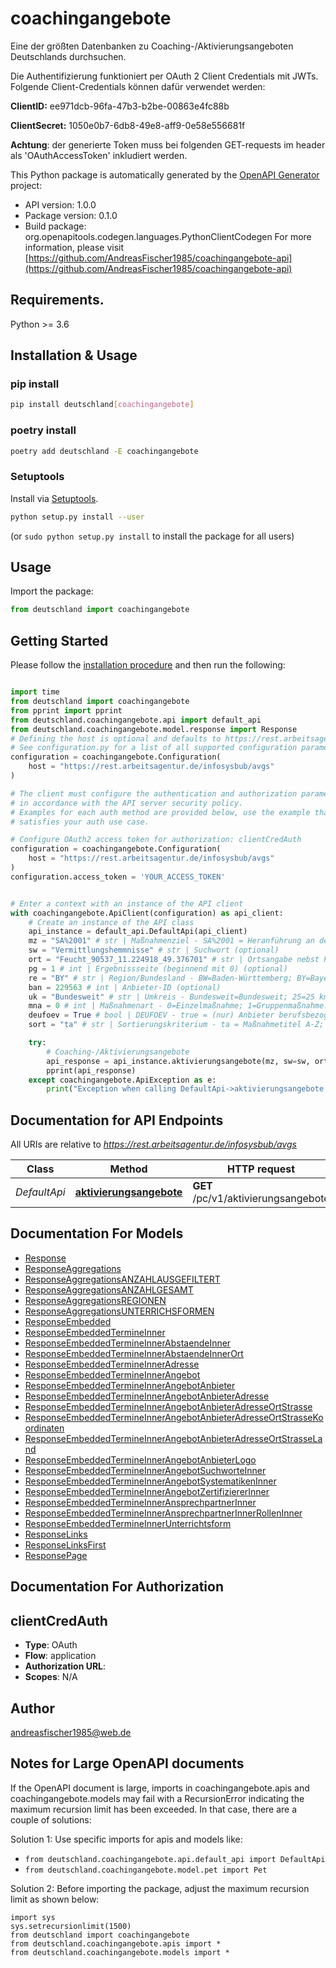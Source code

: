 # coachingangebote
Eine der größten Datenbanken zu Coaching-/Aktivierungsangeboten Deutschlands durchsuchen. 

Die Authentifizierung funktioniert per OAuth 2 Client Credentials mit JWTs. Folgende Client-Credentials können dafür verwendet werden:

**ClientID:** ee971dcb-96fa-47b3-b2be-00863e4fc88b

**ClientSecret:** 1050e0b7-6db8-49e8-aff9-0e58e556681f

**Achtung**: der generierte Token muss bei folgenden GET-requests im header als 'OAuthAccessToken' inkludiert werden. 


This Python package is automatically generated by the [OpenAPI Generator](https://openapi-generator.tech) project:

- API version: 1.0.0
- Package version: 0.1.0
- Build package: org.openapitools.codegen.languages.PythonClientCodegen
For more information, please visit [https://github.com/AndreasFischer1985/coachingangebote-api](https://github.com/AndreasFischer1985/coachingangebote-api)

## Requirements.

Python >= 3.6

## Installation & Usage
### pip install

```sh
pip install deutschland[coachingangebote]
```

### poetry install

```sh
poetry add deutschland -E coachingangebote
```

### Setuptools

Install via [Setuptools](http://pypi.python.org/pypi/setuptools).

```sh
python setup.py install --user
```
(or `sudo python setup.py install` to install the package for all users)

## Usage

Import the package:
```python
from deutschland import coachingangebote
```

## Getting Started

Please follow the [installation procedure](#installation--usage) and then run the following:

```python

import time
from deutschland import coachingangebote
from pprint import pprint
from deutschland.coachingangebote.api import default_api
from deutschland.coachingangebote.model.response import Response
# Defining the host is optional and defaults to https://rest.arbeitsagentur.de/infosysbub/avgs
# See configuration.py for a list of all supported configuration parameters.
configuration = coachingangebote.Configuration(
    host = "https://rest.arbeitsagentur.de/infosysbub/avgs"
)

# The client must configure the authentication and authorization parameters
# in accordance with the API server security policy.
# Examples for each auth method are provided below, use the example that
# satisfies your auth use case.

# Configure OAuth2 access token for authorization: clientCredAuth
configuration = coachingangebote.Configuration(
    host = "https://rest.arbeitsagentur.de/infosysbub/avgs"
)
configuration.access_token = 'YOUR_ACCESS_TOKEN'


# Enter a context with an instance of the API client
with coachingangebote.ApiClient(configuration) as api_client:
    # Create an instance of the API class
    api_instance = default_api.DefaultApi(api_client)
    mz = "SA%2001" # str | Maßnahmenziel - SA%2001 = Heranführung an den Ausbildungs- und Arbeitsmarkt sowie Feststellung, Verringerung und Beseitigung von Vermittlungshemmnissen; SA%2004 = Heranführung an eine selbständige Arbeit; SA%2005 = Stabilisierung einer Beschäftigungsaufnahme.
    sw = "Vermittlungshemmnisse" # str | Suchwort (optional)
    ort = "Feucht_90537_11.224918_49.376701" # str | Ortsangabe nebst Postleitzahl und Koordinaten (longitude und latitude) jeweils durch Unterstriche getrennt. (optional)
    pg = 1 # int | Ergebnissseite (beginnend mit 0) (optional)
    re = "BY" # str | Region/Bundesland - BW=Baden-Württemberg; BY=Bayern; BE=Berlin; BB=Brandenburg; HB=Bremen; HH=Hamburg; HE=Hessen; MV=Mecklenburg-Vorpommern; NI=Niedersachsen; NW=Nordrhei-Westfalen; RP=Rheinland-Pfalz; SL=Saarland; SN=Sachsen; ST=Sachsen-Anhalt; SH=Schleswig-Holstein; TH=Thüringen. Mehrere Komma-getrennte Angaben möglich. (optional)
    ban = 229563 # int | Anbieter-ID (optional)
    uk = "Bundesweit" # str | Umkreis - Bundesweit=Bundesweit; 25=25 km; 50=50 km; 100=100 km; 150=150 km; 200=200 km. (optional)
    mna = 0 # int | Maßnahmenart - 0=Einzelmaßnahme; 1=Gruppenmaßnahme. Komma-separierte Angaben möglich. (optional)
    deufoev = True # bool | DEUFOEV - true = (nur) Anbieter berufsbezogener Sprachförderung Deutsch (DeuFöV) anzeigen. (optional)
    sort = "ta" # str | Sortierungskriterium - ta = Maßnahmetitel A-Z; tz = Maßnahmetitel Z-A. (optional)

    try:
        # Coaching-/Aktivierungsangebote
        api_response = api_instance.aktivierungsangebote(mz, sw=sw, ort=ort, pg=pg, re=re, ban=ban, uk=uk, mna=mna, deufoev=deufoev, sort=sort)
        pprint(api_response)
    except coachingangebote.ApiException as e:
        print("Exception when calling DefaultApi->aktivierungsangebote: %s\n" % e)
```

## Documentation for API Endpoints

All URIs are relative to *https://rest.arbeitsagentur.de/infosysbub/avgs*

Class | Method | HTTP request | Description
------------ | ------------- | ------------- | -------------
*DefaultApi* | [**aktivierungsangebote**](docs/DefaultApi.md#aktivierungsangebote) | **GET** /pc/v1/aktivierungsangebote | Coaching-/Aktivierungsangebote


## Documentation For Models

 - [Response](docs/Response.md)
 - [ResponseAggregations](docs/ResponseAggregations.md)
 - [ResponseAggregationsANZAHLAUSGEFILTERT](docs/ResponseAggregationsANZAHLAUSGEFILTERT.md)
 - [ResponseAggregationsANZAHLGESAMT](docs/ResponseAggregationsANZAHLGESAMT.md)
 - [ResponseAggregationsREGIONEN](docs/ResponseAggregationsREGIONEN.md)
 - [ResponseAggregationsUNTERRICHSFORMEN](docs/ResponseAggregationsUNTERRICHSFORMEN.md)
 - [ResponseEmbedded](docs/ResponseEmbedded.md)
 - [ResponseEmbeddedTermineInner](docs/ResponseEmbeddedTermineInner.md)
 - [ResponseEmbeddedTermineInnerAbstaendeInner](docs/ResponseEmbeddedTermineInnerAbstaendeInner.md)
 - [ResponseEmbeddedTermineInnerAbstaendeInnerOrt](docs/ResponseEmbeddedTermineInnerAbstaendeInnerOrt.md)
 - [ResponseEmbeddedTermineInnerAdresse](docs/ResponseEmbeddedTermineInnerAdresse.md)
 - [ResponseEmbeddedTermineInnerAngebot](docs/ResponseEmbeddedTermineInnerAngebot.md)
 - [ResponseEmbeddedTermineInnerAngebotAnbieter](docs/ResponseEmbeddedTermineInnerAngebotAnbieter.md)
 - [ResponseEmbeddedTermineInnerAngebotAnbieterAdresse](docs/ResponseEmbeddedTermineInnerAngebotAnbieterAdresse.md)
 - [ResponseEmbeddedTermineInnerAngebotAnbieterAdresseOrtStrasse](docs/ResponseEmbeddedTermineInnerAngebotAnbieterAdresseOrtStrasse.md)
 - [ResponseEmbeddedTermineInnerAngebotAnbieterAdresseOrtStrasseKoordinaten](docs/ResponseEmbeddedTermineInnerAngebotAnbieterAdresseOrtStrasseKoordinaten.md)
 - [ResponseEmbeddedTermineInnerAngebotAnbieterAdresseOrtStrasseLand](docs/ResponseEmbeddedTermineInnerAngebotAnbieterAdresseOrtStrasseLand.md)
 - [ResponseEmbeddedTermineInnerAngebotAnbieterLogo](docs/ResponseEmbeddedTermineInnerAngebotAnbieterLogo.md)
 - [ResponseEmbeddedTermineInnerAngebotSuchworteInner](docs/ResponseEmbeddedTermineInnerAngebotSuchworteInner.md)
 - [ResponseEmbeddedTermineInnerAngebotSystematikenInner](docs/ResponseEmbeddedTermineInnerAngebotSystematikenInner.md)
 - [ResponseEmbeddedTermineInnerAngebotZertifiziererInner](docs/ResponseEmbeddedTermineInnerAngebotZertifiziererInner.md)
 - [ResponseEmbeddedTermineInnerAnsprechpartnerInner](docs/ResponseEmbeddedTermineInnerAnsprechpartnerInner.md)
 - [ResponseEmbeddedTermineInnerAnsprechpartnerInnerRollenInner](docs/ResponseEmbeddedTermineInnerAnsprechpartnerInnerRollenInner.md)
 - [ResponseEmbeddedTermineInnerUnterrichtsform](docs/ResponseEmbeddedTermineInnerUnterrichtsform.md)
 - [ResponseLinks](docs/ResponseLinks.md)
 - [ResponseLinksFirst](docs/ResponseLinksFirst.md)
 - [ResponsePage](docs/ResponsePage.md)


## Documentation For Authorization


## clientCredAuth

- **Type**: OAuth
- **Flow**: application
- **Authorization URL**: 
- **Scopes**: N/A


## Author

andreasfischer1985@web.de


## Notes for Large OpenAPI documents
If the OpenAPI document is large, imports in coachingangebote.apis and coachingangebote.models may fail with a
RecursionError indicating the maximum recursion limit has been exceeded. In that case, there are a couple of solutions:

Solution 1:
Use specific imports for apis and models like:
- `from deutschland.coachingangebote.api.default_api import DefaultApi`
- `from deutschland.coachingangebote.model.pet import Pet`

Solution 2:
Before importing the package, adjust the maximum recursion limit as shown below:
```
import sys
sys.setrecursionlimit(1500)
from deutschland import coachingangebote
from deutschland.coachingangebote.apis import *
from deutschland.coachingangebote.models import *
```

